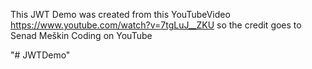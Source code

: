 This JWT Demo was created from this YouTubeVideo
https://www.youtube.com/watch?v=7tgLuJ__ZKU so the credit goes to 
Senad Meškin Coding on YouTube


"# JWTDemo" 
